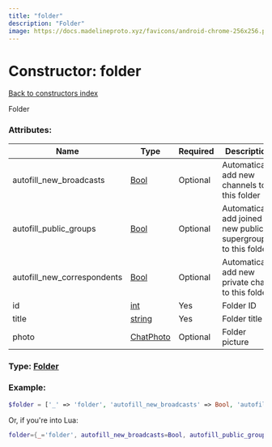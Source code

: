 ```yaml
---
title: "folder"
description: "Folder"
image: https://docs.madelineproto.xyz/favicons/android-chrome-256x256.png
---
```

# Constructor: folder  
[Back to constructors index](index.md)



Folder

### Attributes:

| Name     |    Type       | Required | Description |
|----------|---------------|----------|-------------|
|autofill\_new\_broadcasts|[Bool](../types/Bool.md) | Optional|Automatically add new channels to this folder|
|autofill\_public\_groups|[Bool](../types/Bool.md) | Optional|Automatically add joined new public supergroups to this folder|
|autofill\_new\_correspondents|[Bool](../types/Bool.md) | Optional|Automatically add new private chats to this folder|
|id|[int](../types/int.md) | Yes|Folder ID|
|title|[string](../types/string.md) | Yes|Folder title|
|photo|[ChatPhoto](../types/ChatPhoto.md) | Optional|Folder picture|



### Type: [Folder](../types/Folder.md)


### Example:

```php
$folder = ['_' => 'folder', 'autofill_new_broadcasts' => Bool, 'autofill_public_groups' => Bool, 'autofill_new_correspondents' => Bool, 'id' => int, 'title' => 'string', 'photo' => ChatPhoto];
```  


Or, if you're into Lua:

```lua
folder={_='folder', autofill_new_broadcasts=Bool, autofill_public_groups=Bool, autofill_new_correspondents=Bool, id=int, title='string', photo=ChatPhoto}

```


